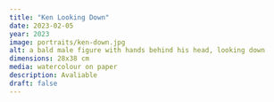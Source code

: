 ```yaml
---
title: "Ken Looking Down"
date: 2023-02-05
year: 2023
image: portraits/ken-down.jpg
alt: a bald male figure with hands behind his head, looking down
dimensions: 28x38 cm
media: watercolour on paper
description: Avaliable
draft: false
---
```


